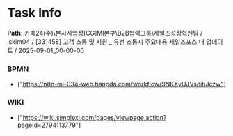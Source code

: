 # Task Info

**Path:** 카페24(주)\본사사업장\[CG]MI본부\B2B협력그룹\세일즈성장혁신팀 / jskim04 / [331458] 고객 소통 및 지원 _ 유선 소통시 주요내용 세일즈포스 내 업데이트 / 2025-09-01_00-00-00

### BPMN
- ["https://n8n-mi-034-web.hanpda.com/workflow/9NKXyUJVsdihJczw"]

### WIKI
- ["https://wiki.simplexi.com/pages/viewpage.action?pageId=2794113779"]

